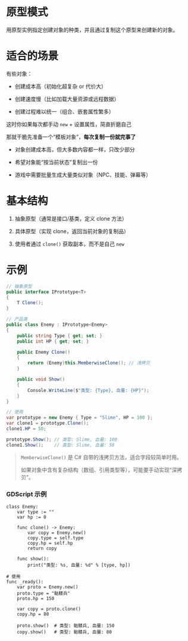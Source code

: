 # 原型模式

用原型实例指定创建对象的种类，并且通过复制这个原型来创建新的对象。

# 适合的场景

有些对象：

* 创建成本高（初始化超复杂 or 代价大）

* 创建速度慢（比如加载大量资源或远程数据）

* 创建过程难以统一（组合、嵌套属性繁多）

这时你如果每次都手动 `new` + 设置属性，简直折磨自己

那就干脆先准备一个“模板对象”，**每次复制一份就完事了**

* 对象创建成本高，但大多数内容都一样，只改少部分

* 希望对象能“按当前状态”复制出一份

* 游戏中需要批量生成大量类似对象（NPC、技能、弹幕等）

# 基本结构

1. 抽象原型（通常是接口/基类，定义 clone 方法）

2. 具体原型（实现 clone，返回当前对象的复制品）

3. 使用者通过 `clone()` 获取副本，而不是自己 `new`



# 示例

```csharp
// 抽象原型
public interface IPrototype<T>
{
    T Clone();
}

// 产品类
public class Enemy : IPrototype<Enemy>
{
    public string Type { get; set; }
    public int HP { get; set; }

    public Enemy Clone()
    {
        return (Enemy)this.MemberwiseClone(); // 浅拷贝
    }

    public void Show()
    {
        Console.WriteLine($"类型: {Type}, 血量: {HP}");
    }
}

// 使用
var prototype = new Enemy { Type = "Slime", HP = 100 };
var clone1 = prototype.Clone();
clone1.HP = 50;

prototype.Show(); // 类型: Slime, 血量: 100
clone1.Show();    // 类型: Slime, 血量: 50
```

> `MemberwiseClone()` 是 C# 自带的浅拷贝方法，适合字段较简单时用。
>
> 如果对象中含有复杂结构（数组、引用类型等），可能要手动实现“深拷贝”。

### GDScript 示例

```gdscript
class Enemy:
    var type := ""
    var hp := 0

    func clone() -> Enemy:
        var copy = Enemy.new()
        copy.type = self.type
        copy.hp = self.hp
        return copy

    func show():
        print("类型: %s, 血量: %d" % [type, hp])
        
# 使用
func _ready():
    var proto = Enemy.new()
    proto.type = "骷髅兵"
    proto.hp = 150
    
    var copy = proto.clone()
    copy.hp = 80
    
    proto.show()  # 类型: 骷髅兵, 血量: 150
    copy.show()   # 类型: 骷髅兵, 血量: 80

```

